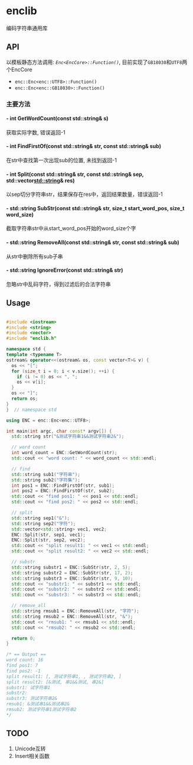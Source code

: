 # enclib
编码字符串通用库

## API
以模板静态方法调用: *`Enc<EncCore>::Function()`*, 目前实现了`GB18030`和`UTF8`两个EncCore
- `enc::Enc<enc::UTF8>::Function()`
- `enc::Enc<enc::GB18030>::Function()`

### 主要方法
#### - int GetWordCount(const std::string& s)
获取实际字数, 错误返回-1

#### - int FindFirstOf(const std::string& str, const std::string& sub)
在str中查找第一次出现sub的位置, 未找到返回-1

#### - int Split(const std::string& str, const std::string& sep, std::vector<std::string>& res)
以sep切分字符串str，结果保存在res中，返回结果数量，错误返回-1

#### - std::string SubStr(const std::string& str, size_t start_word_pos, size_t word_size)
截取字符串str中从start_word_pos开始的word_size个字

#### - std::string RemoveAll(const std::string& str, const std::string& sub)
从str中删除所有sub子串

#### - std::string IgnoreError(const std::string& str)
忽略str中乱码字符，得到过滤后的合法字符串

## Usage
``` c++

#include <iostream>
#include <string>
#include <vector>
#include "enclib.h"

namespace std {
template <typename T>
ostream& operator<<(ostream& os, const vector<T>& v) {
  os << "[";
  for (size_t i = 0; i < v.size(); ++i) {
    if (i != 0) os << ", ";
    os << v[i];
  }
  os << "]";
  return os;
}
}  // namespace std

using ENC = enc::Enc<enc::UTF8>;

int main(int argc, char const* argv[]) {
  std::string str("&测试字符串1&&测试字符串2&");

  // word count
  int word_count = ENC::GetWordCount(str);
  std::cout << "word count: " << word_count << std::endl;

  // find
  std::string sub1("字符串");
  std::string sub2("字符集");
  int pos1 = ENC::FindFirstOf(str, sub1);
  int pos2 = ENC::FindFirstOf(str, sub2);
  std::cout << "find pos1: " << pos1 << std::endl;
  std::cout << "find pos2: " << pos2 << std::endl;

  // split
  std::string sep1("&");
  std::string sep2("字符");
  std::vector<std::string> vec1, vec2;
  ENC::Split(str, sep1, vec1);
  ENC::Split(str, sep2, vec2);
  std::cout << "split result1: " << vec1 << std::endl;
  std::cout << "split result2: " << vec2 << std::endl;

  // substr
  std::string substr1 = ENC::SubStr(str, 2, 5);
  std::string substr2 = ENC::SubStr(str, 17, 2);
  std::string substr3 = ENC::SubStr(str, 9, 10);
  std::cout << "substr1: " << substr1 << std::endl;
  std::cout << "substr2: " << substr2 << std::endl;
  std::cout << "substr3: " << substr3 << std::endl;

  // remove_all
  std::string rmsub1 = ENC::RemoveAll(str, "字符");
  std::string rmsub2 = ENC::RemoveAll(str, "&");
  std::cout << "rmsub1: " << rmsub1 << std::endl;
  std::cout << "rmsub2: " << rmsub2 << std::endl;

  return 0;
}

/* == Output ==
word count: 16
find pos1: 7
find pos2: -1
split result1: [, 测试字符串1, , 测试字符串2, ]
split result2: [&测试, 串1&&测试, 串2&]
substr1: 试字符串1
substr2: 
substr3: 测试字符串2&
rmsub1: &测试串1&&测试串2&
rmsub2: 测试字符串1测试字符串2
*/
```

## TODO
1. Unicode互转
2. Insert相关函数
